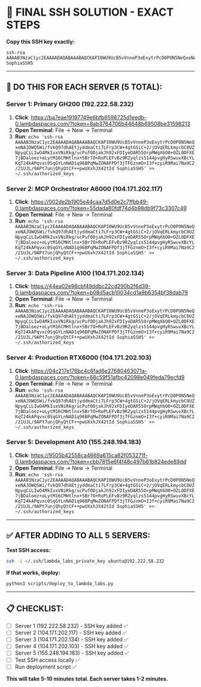 # 🚀 FINAL SSH SOLUTION - EXACT STEPS

**Copy this SSH key exactly:**
```
ssh-rsa AAAAB3NzaC1yc2EAAAADAQABAAABAQCKAPI0WU9UcB5vVnneP3oExytrPcD0PON5NeQxeNAJOWQSWi/fvkQ97dhAEtjyddmaCti7LFrp3CW+4gtGSiC+2/jOVqERLkmycbC8UZNpyqCiLIwO4MkIuxVNiRkg/ucPuf0DjakJh92xFDIyeDAR55OrpMWqX6O0+OZL0DFXE7jBDaloez+oLytM16CMHtlnx+5Br7O+RoPLEFvBz9RZyqlzs5144pvgHyRSwuvXBcYLKqT24kAPqvxc0SqGYLnNAD1q96BPqMwZONAFPDf3jTFGznmO+I3f+cyiR9Mai7Na9C2/21UJL/9APt7unjQhyQtCF++pwUXxhJX42tId SophiaSSH5
```

---

## 🎯 **DO THIS FOR EACH SERVER (5 TOTAL):**

### **Server 1: Primary GH200 (192.222.58.232)**
1. **Click**: https://ba7eae19197749e6bfb6598725d1eedb-0.lambdaspaces.com/?token=8ab3764706b44648b69508be31598213
2. **Open Terminal**: File → New → Terminal
3. **Run**: `echo 'ssh-rsa AAAAB3NzaC1yc2EAAAADAQABAAABAQCKAPI0WU9UcB5vVnneP3oExytrPcD0PON5NeQxeNAJOWQSWi/fvkQ97dhAEtjyddmaCti7LFrp3CW+4gtGSiC+2/jOVqERLkmycbC8UZNpyqCiLIwO4MkIuxVNiRkg/ucPuf0DjakJh92xFDIyeDAR55OrpMWqX6O0+OZL0DFXE7jBDaloez+oLytM16CMHtlnx+5Br7O+RoPLEFvBz9RZyqlzs5144pvgHyRSwuvXBcYLKqT24kAPqvxc0SqGYLnNAD1q96BPqMwZONAFPDf3jTFGznmO+I3f+cyiR9Mai7Na9C2/21UJL/9APt7unjQhyQtCF++pwUXxhJX42tId SophiaSSH5' >> ~/.ssh/authorized_keys`

### **Server 2: MCP Orchestrator A6000 (104.171.202.117)**
1. **Click**: https://002de2b1905e44caa7d5d0e2c7ffbb49-0.lambdaspaces.com/?token=55dada80fdf74d4b98db9f73c3307c49
2. **Open Terminal**: File → New → Terminal
3. **Run**: `echo 'ssh-rsa AAAAB3NzaC1yc2EAAAADAQABAAABAQCKAPI0WU9UcB5vVnneP3oExytrPcD0PON5NeQxeNAJOWQSWi/fvkQ97dhAEtjyddmaCti7LFrp3CW+4gtGSiC+2/jOVqERLkmycbC8UZNpyqCiLIwO4MkIuxVNiRkg/ucPuf0DjakJh92xFDIyeDAR55OrpMWqX6O0+OZL0DFXE7jBDaloez+oLytM16CMHtlnx+5Br7O+RoPLEFvBz9RZyqlzs5144pvgHyRSwuvXBcYLKqT24kAPqvxc0SqGYLnNAD1q96BPqMwZONAFPDf3jTFGznmO+I3f+cyiR9Mai7Na9C2/21UJL/9APt7unjQhyQtCF++pwUXxhJX42tId SophiaSSH5' >> ~/.ssh/authorized_keys`

### **Server 3: Data Pipeline A100 (104.171.202.134)**
1. **Click**: https://44ea02e98cbf49ddbc22cd290b2f6d39-0.lambdaspaces.com/?token=b08d5acb10034cd1a9b6354bf38dab79
2. **Open Terminal**: File → New → Terminal
3. **Run**: `echo 'ssh-rsa AAAAB3NzaC1yc2EAAAADAQABAAABAQCKAPI0WU9UcB5vVnneP3oExytrPcD0PON5NeQxeNAJOWQSWi/fvkQ97dhAEtjyddmaCti7LFrp3CW+4gtGSiC+2/jOVqERLkmycbC8UZNpyqCiLIwO4MkIuxVNiRkg/ucPuf0DjakJh92xFDIyeDAR55OrpMWqX6O0+OZL0DFXE7jBDaloez+oLytM16CMHtlnx+5Br7O+RoPLEFvBz9RZyqlzs5144pvgHyRSwuvXBcYLKqT24kAPqvxc0SqGYLnNAD1q96BPqMwZONAFPDf3jTFGznmO+I3f+cyiR9Mai7Na9C2/21UJL/9APt7unjQhyQtCF++pwUXxhJX42tId SophiaSSH5' >> ~/.ssh/authorized_keys`

### **Server 4: Production RTX6000 (104.171.202.103)**
1. **Click**: https://04c217e176bc4c6fad6e27680463071a-0.lambdaspaces.com/?token=68c59f51afbc42098e049feda79ecfd9
2. **Open Terminal**: File → New → Terminal
3. **Run**: `echo 'ssh-rsa AAAAB3NzaC1yc2EAAAADAQABAAABAQCKAPI0WU9UcB5vVnneP3oExytrPcD0PON5NeQxeNAJOWQSWi/fvkQ97dhAEtjyddmaCti7LFrp3CW+4gtGSiC+2/jOVqERLkmycbC8UZNpyqCiLIwO4MkIuxVNiRkg/ucPuf0DjakJh92xFDIyeDAR55OrpMWqX6O0+OZL0DFXE7jBDaloez+oLytM16CMHtlnx+5Br7O+RoPLEFvBz9RZyqlzs5144pvgHyRSwuvXBcYLKqT24kAPqvxc0SqGYLnNAD1q96BPqMwZONAFPDf3jTFGznmO+I3f+cyiR9Mai7Na9C2/21UJL/9APt7unjQhyQtCF++pwUXxhJX42tId SophiaSSH5' >> ~/.ssh/authorized_keys`

### **Server 5: Development A10 (155.248.194.183)**
1. **Click**: https://9505b42558ca4669a615ca82f053271f-0.lambdaspaces.com/?token=cbb7815e6f4f48c497b61b824ede89dd
2. **Open Terminal**: File → New → Terminal
3. **Run**: `echo 'ssh-rsa AAAAB3NzaC1yc2EAAAADAQABAAABAQCKAPI0WU9UcB5vVnneP3oExytrPcD0PON5NeQxeNAJOWQSWi/fvkQ97dhAEtjyddmaCti7LFrp3CW+4gtGSiC+2/jOVqERLkmycbC8UZNpyqCiLIwO4MkIuxVNiRkg/ucPuf0DjakJh92xFDIyeDAR55OrpMWqX6O0+OZL0DFXE7jBDaloez+oLytM16CMHtlnx+5Br7O+RoPLEFvBz9RZyqlzs5144pvgHyRSwuvXBcYLKqT24kAPqvxc0SqGYLnNAD1q96BPqMwZONAFPDf3jTFGznmO+I3f+cyiR9Mai7Na9C2/21UJL/9APt7unjQhyQtCF++pwUXxhJX42tId SophiaSSH5' >> ~/.ssh/authorized_keys`

---

## ✅ **AFTER ADDING TO ALL 5 SERVERS:**

**Test SSH access:**
```bash
ssh -i ~/.ssh/lambda_labs_private_key ubuntu@192.222.58.232
```

**If that works, deploy:**
```bash
python3 scripts/deploy_to_lambda_labs.py
```

---

## 📋 **CHECKLIST:**
- [ ] Server 1 (192.222.58.232) - SSH key added ✅
- [ ] Server 2 (104.171.202.117) - SSH key added ✅
- [ ] Server 3 (104.171.202.134) - SSH key added ✅
- [ ] Server 4 (104.171.202.103) - SSH key added ✅
- [ ] Server 5 (155.248.194.183) - SSH key added ✅
- [ ] Test SSH access locally ✅
- [ ] Run deployment script ✅

**This will take 5-10 minutes total. Each server takes 1-2 minutes.** 